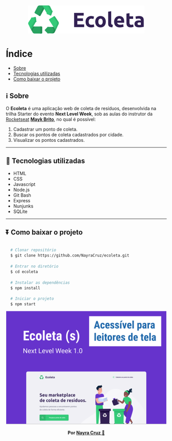 <h1 align="center">
  <img src="public/assets/logo.svg" alt="Logo do Ecoleta">
</h1>

# Índice

- [Sobre](#-sobre)
- [Tecnologias utilizadas](#-tecnologias-utilizadas)
- [Como baixar o projeto](#-como-baixar-o-projeto)

## :information_source: Sobre

O **Ecoleta** é uma aplicação web de coleta de resíduos, desenvolvida na trilha Starter do evento **Next Level Week**, sob as aulas do instrutor da [Rocketseat](https://rocketseat.com.br/) **[Mayk Brito](https://github.com/maykbrito)**, no qual é possível:

1. Cadastrar um ponto de coleta.
1. Buscar os pontos de coleta cadastrados por cidade.
1. Visualizar os pontos cadastrados.

---

## 🚀 Tecnologias utilizadas
- HTML
- CSS
- Javascript
- Node.js
- Git Bash
- Express
- Nunjunks
- SQLite

---

## :arrow_double_down: Como baixar o projeto

```bash
  
  # Clonar repositório
  $ git clone https://github.com/NayraCruz/ecoleta.git
  
  # Entrar no diretório
  $ cd ecoleta
  
  # Instalar as dependências
  $ npm install
  
  # Iniciar o projeto
  $ npm start
```

<img src="public/assets/capa-formulario-acessivel.png" alt="Capa do Ecoleta sobre o formulário acessível">


<p align="center"><strong>Por <a href="https://www.linkedin.com/in/nayra-cruz/">Nayra Cruz 💁</a></strong></p>
